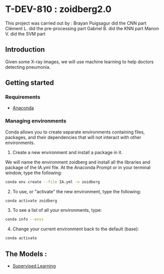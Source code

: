 # T-DEV-810 : zoidberg2.0

This project was carried out by : 
Brayan Puigsagur did the CNN part
Clément L. did the pre-processing part
Gabriel B. did the KNN part
Manon V. did the SVM part

## Introduction

Given some X-ray images, we will use machine learning to help doctors detecting pneumonia.

## Getting started

### Requirements

- [Anaconda](https://docs.conda.io/projects/conda/en/latest/user-guide/install/index.html)

### Managing environments

Conda allows you to create separate environments containing files, packages, and their dependencies that will not interact with other environments.

1. Create a new environment and install a package in it.

We will name the environment zoidberg and install all the libraries and package of the IA.yml file. At the Anaconda Prompt or in your terminal window, type the following:
```bash
conda env create --file IA.yml -n zoidberg
```

2. To use, or "activate" the new environment, type the following:

```bash
conda activate zoidberg
```

3. To see a list of all your environments, type:

```bash
conda info --envs
```

4. Change your current environment back to the default (base): 

```bash
conda activate
```

## The Models :

- [Supervised Learning](SVM/)
